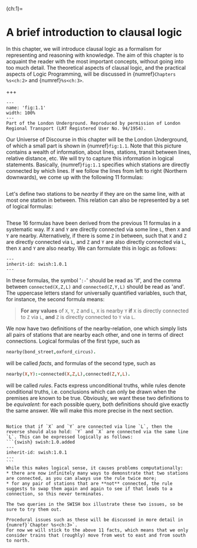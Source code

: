 <!--H2: Chapter 1-->
(ch:1)=
# A brief introduction to clausal logic #

In this chapter, we will introduce clausal logic as a formalism for representing and reasoning with knowledge. The aim of this chapter is to acquaint the reader with the most important concepts, without going into too much detail. The theoretical aspects of clausal logic, and the practical aspects of Logic Programming, will be discussed in {numref}`Chapters %s<ch:2>` and {numref}`%s<ch:3>`.
<!--Chapters 2 3-->

+++

```{figure} /src/fig/part_i/image002.svg
---
name: 'fig:1.1'
width: 100%
---
Part of the London Underground. Reproduced by permission of London Regional Transport (LRT Registered User No. 94/1954).
```

Our Universe of Discourse in this chapter will be the London Underground, of which a small part is shown in {numref}`fig:1.1`. Note that this picture contains a wealth of information, about lines, stations, transit between lines, relative distance, etc. We will try to capture this information in logical statements. Basically, {numref}`fig:1.1` specifies which stations are directly connected by which lines. If we follow the lines from left to right (Northern downwards), we come up with the following 11 formulas:
```{swish} swish:1.0.1
```
Let's define two stations to be *nearby* if they are on the same line, with at most one station in between. This relation can also be represented by a set of logical formulas:
```{swish} swish:1.0.2
```
These 16 formulas have been derived from the previous 11 formulas in a systematic way. If `X` and `Y` are directly connected via some line `L`, then `X` and `Y` are nearby. Alternatively, if there is some `Z` in between, such that `X` and `Z` are directly connected via `L`, and `Z` and `Y` are also directly connected via `L`, then `X` and `Y` are also nearby. We can formulate this in logic as follows:
```{swish} swish:1.0.3
---
inherit-id: swish:1.0.1
---
```
In these formulas, the symbol '`:-`' should be read as 'if', and the comma between `connected(X,Z,L)` and `connected(Z,Y,L)` should be read as 'and'. The uppercase letters stand for universally quantified variables, such that, for instance, the second formula means:

> **For any values** of `X`, `Y`, `Z` and `L`, `X` is nearby `Y` **if** `X` is directly connected to `Z` via `L`, **and** `Z` is directly connected to `Y` via `L`.

We now have two definitions of the nearby-relation, one which simply lists all pairs of stations that are nearby each other, and one in terms of direct connections. Logical formulas of the first type, such as
```Prolog
nearby(bond_street,oxford_circus).
```
will be called *facts*, and formulas of the second type, such as
```Prolog
nearby(X,Y):-connected(X,Z,L),connected(Z,Y,L).
```
will be called *rules*. Facts express unconditional truths, while rules denote conditional truths, i.e. conclusions which can only be drawn when the premises are known to be true. Obviously, we want these two definitions to be *equivalent*: for each possible query, both definitions should give exactly the same answer. We will make this more precise in the next section.

```{exercise} ex:1.1
```

````{tip}
Notice that if `X` and `Y` are connected via line `L`, then the reverse should also hold: `Y` and `X` are connected via the same line `L`. This can be expressed logically as follows:
```{swish} swish:1.0.added
---
inherit-id: swish:1.0.1
---
```
While this makes logical sense, it causes problems computationally:
* there are now infinitely many ways to demonstrate that two stations are connected, as you can always use the rule twice more;
* for any pair of stations that are **not** connected, the rule suggests to swap them again and again to see if that leads to a connection, so this never terminates.

The two queries in the SWISH box illustrate these two issues, so be sure to try them out.

Procedural issues such as these will be discussed in more detail in {numref}`Chapter %s<ch:3>`.
For now we will stick to the above 11 facts, which means that we only consider trains that (roughly) move from west to east and from south to north.
````

